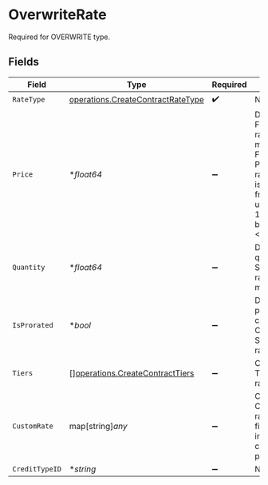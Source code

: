 # OverwriteRate

Required for OVERWRITE type.


## Fields

| Field                                                                                                                                                      | Type                                                                                                                                                       | Required                                                                                                                                                   | Description                                                                                                                                                |
| ---------------------------------------------------------------------------------------------------------------------------------------------------------- | ---------------------------------------------------------------------------------------------------------------------------------------------------------- | ---------------------------------------------------------------------------------------------------------------------------------------------------------- | ---------------------------------------------------------------------------------------------------------------------------------------------------------- |
| `RateType`                                                                                                                                                 | [operations.CreateContractRateType](../../models/operations/createcontractratetype.md)                                                                     | :heavy_check_mark:                                                                                                                                         | N/A                                                                                                                                                        |
| `Price`                                                                                                                                                    | **float64*                                                                                                                                                 | :heavy_minus_sign:                                                                                                                                         | Default price. For FLAT rate_type, this must be >=0. For PERCENTAGE rate_type, this is a decimal fraction, e.g. use 0.1 for 10%; this must be >=0 and <=1. |
| `Quantity`                                                                                                                                                 | **float64*                                                                                                                                                 | :heavy_minus_sign:                                                                                                                                         | Default quantity. For SUBSCRIPTION rate_type, this must be >=0.                                                                                            |
| `IsProrated`                                                                                                                                               | **bool*                                                                                                                                                    | :heavy_minus_sign:                                                                                                                                         | Default proration configuration. Only valid for SUBSCRIPTION rate_type.                                                                                    |
| `Tiers`                                                                                                                                                    | [][operations.CreateContractTiers](../../models/operations/createcontracttiers.md)                                                                         | :heavy_minus_sign:                                                                                                                                         | Only set for TIERED rate_type.                                                                                                                             |
| `CustomRate`                                                                                                                                               | map[string]*any*                                                                                                                                           | :heavy_minus_sign:                                                                                                                                         | Only set for CUSTOM rate_type. This field is interpreted by custom rate processors.                                                                        |
| `CreditTypeID`                                                                                                                                             | **string*                                                                                                                                                  | :heavy_minus_sign:                                                                                                                                         | N/A                                                                                                                                                        |